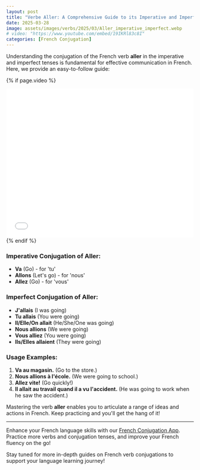 ```yaml
---
layout: post
title: "Verbe Aller: A Comprehensive Guide to its Imperative and Imperfect Conjugation"
date: 2025-03-28
image: assets/images/verbs/2025/03/Aller_imperative_imperfect.webp
# video: "https://www.youtube.com/embed/19IKRl83c8I"
categories: [French Conjugation]
---
```


Understanding the conjugation of the French verb **aller** in the imperative and imperfect tenses is fundamental for effective communication in French. Here, we provide an easy-to-follow guide:

<!-- Video Embed Section -->
{% if page.video %}
<div class="video-embed">
  <iframe width="100%" height="400" src="{{ page.video | escape }}" frameborder="0" allowfullscreen></iframe>
</div>
{% endif %}

### Imperative Conjugation of Aller:

- **Va** (Go) - for 'tu'
- **Allons** (Let's go) - for 'nous'
- **Allez** (Go) - for 'vous'

### Imperfect Conjugation of Aller:

- **J'allais** (I was going)
- **Tu allais** (You were going)
- **Il/Elle/On allait** (He/She/One was going)
- **Nous allions** (We were going)
- **Vous alliez** (You were going)
- **Ils/Elles allaient** (They were going)

### Usage Examples:

1. **Va au magasin.** (Go to the store.)
2. **Nous allions à l'école.** (We were going to school.)
3. **Allez vite!** (Go quickly!)
4. **Il allait au travail quand il a vu l'accident.** (He was going to work when he saw the accident.)

Mastering the verb **aller** enables you to articulate a range of ideas and actions in French. Keep practicing and you'll get the hang of it!

---

Enhance your French language skills with our [French Conjugation App]({{site.appStore.url}}). Practice more verbs and conjugation tenses, and improve your French fluency on the go!

Stay tuned for more in-depth guides on French verb conjugations to support your language learning journey!
